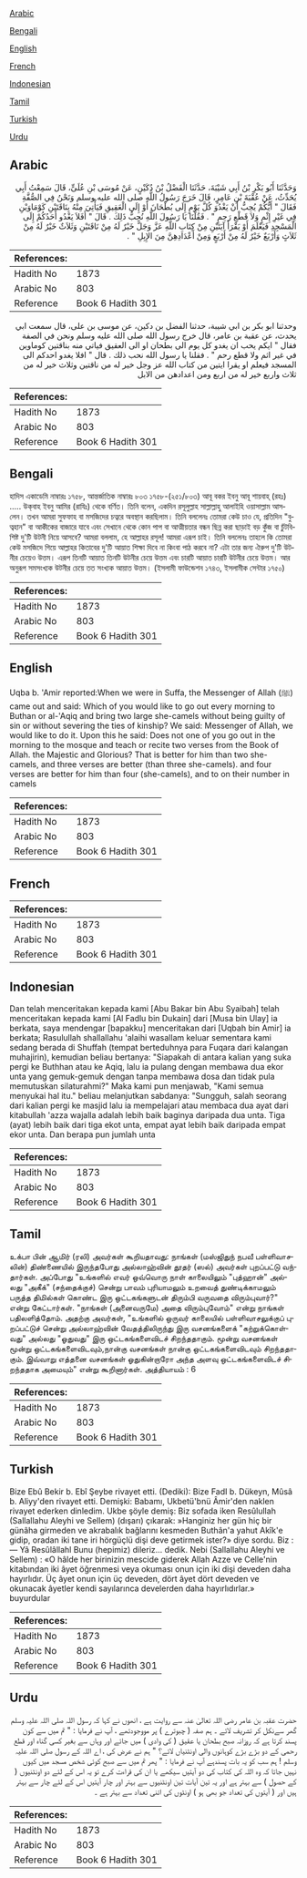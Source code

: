 [Arabic](#arabic)

[Bengali](#bengali)

[English](#english)

[French](#french)

[Indonesian](#indonesian)

[Tamil](#tamil)

[Turkish](#turkish)

[Urdu](#urdu)

## Arabic


<div dir="rtl" lang="ar" style={{fontSize:'larger',backgroundColor:'#f8f9fa',padding:20}}>
وَحَدَّثَنَا أَبُو بَكْرِ بْنُ أَبِي شَيْبَةَ، حَدَّثَنَا الْفَضْلُ بْنُ دُكَيْنٍ، عَنْ مُوسَى بْنِ عُلَىٍّ، قَالَ سَمِعْتُ أَبِي يُحَدِّثُ، عَنْ عُقْبَةَ بْنِ عَامِرٍ، قَالَ خَرَجَ رَسُولُ اللَّهِ صلى الله عليه وسلم وَنَحْنُ فِي الصُّفَّةِ فَقَالَ ‏"‏ أَيُّكُمْ يُحِبُّ أَنْ يَغْدُوَ كُلَّ يَوْمٍ إِلَى بُطْحَانَ أَوْ إِلَى الْعَقِيقِ فَيَأْتِيَ مِنْهُ بِنَاقَتَيْنِ كَوْمَاوَيْنِ فِي غَيْرِ إِثْمٍ وَلاَ قَطْعِ رَحِمٍ ‏"‏ ‏.‏ فَقُلْنَا يَا رَسُولَ اللَّهِ نُحِبُّ ذَلِكَ ‏.‏ قَالَ ‏"‏ أَفَلاَ يَغْدُو أَحَدُكُمْ إِلَى الْمَسْجِدِ فَيَعْلَمَ أَوْ يَقْرَأَ آيَتَيْنِ مِنْ كِتَابِ اللَّهِ عَزَّ وَجَلَّ خَيْرٌ لَهُ مِنْ نَاقَتَيْنِ وَثَلاَثٌ خَيْرٌ لَهُ مِنْ ثَلاَثٍ وَأَرْبَعٌ خَيْرٌ لَهُ مِنْ أَرْبَعٍ وَمِنْ أَعْدَادِهِنَّ مِنَ الإِبِلِ ‏"‏ ‏.‏
</div>
<div style={{backgroundColor:'#f8f9fa',padding:20, marginBottom: 10}}><table> <thead> <tr> <th>References:</th> <th></th> </tr> </thead> <tbody><tr><td>Hadith No</td><td>1873</td></tr><tr><td>Arabic No</td><td>803</td></tr><tr><td>Reference</td><td>Book 6 Hadith 301</td></tr></tbody></table></div>


<div dir="rtl" lang="ar" style={{fontSize:'larger',backgroundColor:'#f8f9fa',padding:20}}>
وحدثنا ابو بكر بن ابي شيبة، حدثنا الفضل بن دكين، عن موسى بن على، قال سمعت ابي يحدث، عن عقبة بن عامر، قال خرج رسول الله صلى الله عليه وسلم ونحن في الصفة فقال " ايكم يحب ان يغدو كل يوم الى بطحان او الى العقيق فياتي منه بناقتين كوماوين في غير اثم ولا قطع رحم " . فقلنا يا رسول الله نحب ذلك . قال " افلا يغدو احدكم الى المسجد فيعلم او يقرا ايتين من كتاب الله عز وجل خير له من ناقتين وثلاث خير له من ثلاث واربع خير له من اربع ومن اعدادهن من الابل
</div>
<div style={{backgroundColor:'#f8f9fa',padding:20, marginBottom: 10}}><table> <thead> <tr> <th>References:</th> <th></th> </tr> </thead> <tbody><tr><td>Hadith No</td><td>1873</td></tr><tr><td>Arabic No</td><td>803</td></tr><tr><td>Reference</td><td>Book 6 Hadith 301</td></tr></tbody></table></div>

## Bengali


<div dir="ltr" lang="bn" style={{fontSize:'larger',backgroundColor:'#f8f9fa',padding:20}}>
হাদিস একাডেমি নাম্বারঃ ১৭৫৮, আন্তর্জাতিক নাম্বারঃ ৮০৩ ১৭৫৮-(২৫১/৮০৩) আবূ বকর ইবনু আবূ শায়বাহ্ (রহঃ) ..... উক্‌বাহ ইবনু আমির (রাযিঃ) থেকে বর্ণিত। তিনি বলেন, একদিন রসূলুল্লাহ সাল্লাল্লাহু আলাইহি ওয়াসাল্লাম আসলেন। তখন আমরা সুফফাহ বা মসজিদের চত্বরে অবস্থান করছিলাম। তিনি বললেনঃ তোমরা কেউ চাও যে, প্রতিদিন "বুত্বহান" বা আকীকের বাজারে যাবে এবং সেখানে থেকে কোন পাপ বা আত্মীয়তার বন্ধন ছিন্ন করা ছাড়াই বড় কুঁজ বা চুঁটবিশিষ্ট দু'টি উটনী নিয়ে আসবে? আমরা বললাম, হে আল্লাহর রসূল! আমরা এরূপ চাই। তিনি বললেনঃ তাহলে কি তোমরা কেউ মসজিদে গিয়ে আল্লাহর কিতাবের দু'টি আয়াত শিক্ষা দিবে না কিংবা পাঠ করবে না? এটা তার জন্য ঐরুপ দু'টি উটনীর চেয়েও উত্তম। এরূপ তিনটি আয়াত তিনটি উটনীর চেয়ে উত্তম এবং চারটি আয়াত চারটি উটনীর চেয়ে উত্তম। আর অনুরূপ সমসংখ্যক উটনীর চেয়ে তত সংখ্যক আয়াত উত্তম। (ইসলামী ফাউন্ডেশন ১৭৪৩, ইসলামীক সেন্টার ১৭৫০)
</div>
<div style={{backgroundColor:'#f8f9fa',padding:20, marginBottom: 10}}><table> <thead> <tr> <th>References:</th> <th></th> </tr> </thead> <tbody><tr><td>Hadith No</td><td>1873</td></tr><tr><td>Arabic No</td><td>803</td></tr><tr><td>Reference</td><td>Book 6 Hadith 301</td></tr></tbody></table></div>

## English


<div dir="ltr" lang="en" style={{fontSize:'larger',backgroundColor:'#f8f9fa',padding:20}}>
Uqba b. 'Amir reported:When we were in Suffa, the Messenger of Allah (ﷺ) came out and said: Which of you would like to go out every morning to Buthan or al-'Aqiq and bring two large she-camels without being guilty of sin or without severing the ties of kinship? We said: Messenger of Allah, we would like to do it. Upon this he said: Does not one of you go out in the morning to the mosque and teach or recite two verses from the Book of Allah. the Majestic and Glorious? That is better for him than two she-camels, and three verses are better (than three she-camels). and four verses are better for him than four (she-camels), and to on their number in camels
</div>
<div style={{backgroundColor:'#f8f9fa',padding:20, marginBottom: 10}}><table> <thead> <tr> <th>References:</th> <th></th> </tr> </thead> <tbody><tr><td>Hadith No</td><td>1873</td></tr><tr><td>Arabic No</td><td>803</td></tr><tr><td>Reference</td><td>Book 6 Hadith 301</td></tr></tbody></table></div>

## French


<div dir="ltr" lang="fr" style={{fontSize:'larger',backgroundColor:'#f8f9fa',padding:20}}>

</div>
<div style={{backgroundColor:'#f8f9fa',padding:20, marginBottom: 10}}><table> <thead> <tr> <th>References:</th> <th></th> </tr> </thead> <tbody><tr><td>Hadith No</td><td>1873</td></tr><tr><td>Arabic No</td><td>803</td></tr><tr><td>Reference</td><td>Book 6 Hadith 301</td></tr></tbody></table></div>

## Indonesian


<div dir="ltr" lang="id" style={{fontSize:'larger',backgroundColor:'#f8f9fa',padding:20}}>
Dan telah menceritakan kepada kami [Abu Bakar bin Abu Syaibah] telah menceritakan kepada kami [Al Fadlu bin Dukain] dari [Musa bin Ulay] ia berkata, saya mendengar [bapakku] menceritakan dari [Uqbah bin Amir] ia berkata; Rasulullah shallallahu 'alaihi wasallam keluar sementara kami sedang berada di Shuffah (tempat berteduhnya para Fuqara dari kalangan muhajirin), kemudian beliau bertanya: "Siapakah di antara kalian yang suka pergi ke Buthhan atau ke Aqiq, lalu ia pulang dengan membawa dua ekor unta yang gemuk-gemuk dengan tanpa membawa dosa dan tidak pula memutuskan silaturahmi?" Maka kami pun menjawab, "Kami semua menyukai hal itu." beliau melanjutkan sabdanya: "Sungguh, salah seorang dari kalian pergi ke masjid lalu ia mempelajari atau membaca dua ayat dari kitabullah 'azza wajalla adalah lebih baik baginya daripada dua unta. Tiga (ayat) lebih baik dari tiga ekot unta, empat ayat lebih baik daripada empat ekor unta. Dan berapa pun jumlah unta
</div>
<div style={{backgroundColor:'#f8f9fa',padding:20, marginBottom: 10}}><table> <thead> <tr> <th>References:</th> <th></th> </tr> </thead> <tbody><tr><td>Hadith No</td><td>1873</td></tr><tr><td>Arabic No</td><td>803</td></tr><tr><td>Reference</td><td>Book 6 Hadith 301</td></tr></tbody></table></div>

## Tamil


<div dir="ltr" lang="ta" style={{fontSize:'larger',backgroundColor:'#f8f9fa',padding:20}}>
உக்பா பின் ஆமிர் (ரலி) அவர்கள் கூறியதாவது: நாங்கள் (மஸ்ஜிதுந் நபவீ பள்ளிவாசலின்) திண்ணையில் இருந்தபோது அல்லாஹ்வின் தூதர் (ஸல்) அவர்கள் புறப்பட்டு வந்தார்கள். அப்போது "உங்களில் எவர் ஒவ்வொரு நாள் காலையிலும் "புத்ஹான்" அல்லது "அகீக்" (சந்தைக்குச்) சென்று பாவம் புரியாமலும் உறவைத் துண்டிக்காமலும் பருத்த திமில்கள் கொண்ட இரு ஒட்டகங்களுடன் திரும்பி வருவதை விரும்புவார்?" என்று கேட்டார்கள். "நாங்கள் (அனைவருமே) அதை விரும்புவோம்" என்று நாங்கள் பதிலளித்தோம். அதற்கு அவர்கள், "உங்களில் ஒருவர் காலையில் பள்ளிவாசலுக்குப் புறப்பட்டுச் சென்று அல்லாஹ்வின் வேதத்திலிருந்து இரு வசனங்களைக் "கற்றுக்கொள்வது" அல்லது "ஓதுவது" இரு ஒட்டகங்களைவிடச் சிறந்ததாகும். மூன்று வசனங்கள் மூன்று ஒட்டகங்களைவிடவும்,நான்கு வசனங்கள் நான்கு ஒட்டகங்களைவிடவும் சிறந்ததாகும். இவ்வாறு எத்தனை வசனங்கள் ஓதுகின்றாரோ அந்த அளவு ஒட்டகங்களைவிடச் சிறந்ததாக அமையும்" என்று கூறினார்கள். அத்தியாயம் : 6
</div>
<div style={{backgroundColor:'#f8f9fa',padding:20, marginBottom: 10}}><table> <thead> <tr> <th>References:</th> <th></th> </tr> </thead> <tbody><tr><td>Hadith No</td><td>1873</td></tr><tr><td>Arabic No</td><td>803</td></tr><tr><td>Reference</td><td>Book 6 Hadith 301</td></tr></tbody></table></div>

## Turkish


<div dir="ltr" lang="tr" style={{fontSize:'larger',backgroundColor:'#f8f9fa',padding:20}}>
Bize Ebû Bekir b. Ebî Şeybe rivayet etti. (Dediki): Bize FadI b. Dükeyn, Mûsâ b. Aliyy'den rivayet etti. Demişki: Babamı, Ukbetü'bnü Âmir'den naklen rivayet ederken dinledim. Ukbe şöyle demiş: Biz sofada iken Resûlullah (Sallallahu Aleyhi ve Sellem) (dışarı) çıkarak: »Hanginiz her gün hiç bir günâha girmeden ve akrabalık bağlarını kesmeden Buthân'a yahut Akîk'e gidip, oradan iki tane iri hörgüçlü dişi deve getirmek ister?» diye sordu. Biz : — Yâ Resûlâllahl Bunu (hepimiz) dileriz... dedik. Nebi (Sallallahu Aleyhi ve Sellem) : «O hâlde her birinizin mescide giderek Allah Azze ve Celle'nin kitabından iki âyet öğrenmesi veya okuması onun için iki dişi deveden daha hayırlıdır. Üç âyet onun için üç deveden, dört âyet dört deveden ve okunacak âyetler kendi sayılarınca develerden daha hayırlıdırlar.» buyurdular
</div>
<div style={{backgroundColor:'#f8f9fa',padding:20, marginBottom: 10}}><table> <thead> <tr> <th>References:</th> <th></th> </tr> </thead> <tbody><tr><td>Hadith No</td><td>1873</td></tr><tr><td>Arabic No</td><td>803</td></tr><tr><td>Reference</td><td>Book 6 Hadith 301</td></tr></tbody></table></div>

## Urdu


<div dir="rtl" lang="ur" style={{fontSize:'larger',backgroundColor:'#f8f9fa',padding:20}}>
حضرت عقبہ بن عامر رضی اللہ تعالیٰ عنہ سے روایت ہے ، انھوں نے کہا کہ رسول اللہ صلی اللہ علیہ وسلم گھر سےنکل کر تشریف لائے ۔ ہم صفہ ( چبوترے ) پر مووجودتھے ، آپ نے فرمایا : " تم میں سے کون پسند کرتا ہے کہ روزانہ صبح بطحان یا عقیق ( کی وادی ) میں جائے اور وہاں سے بغیر کسی گناہ اور قطع رحمی کے دو بڑے بڑے کوہانوں والی اونٹنیاں لائے؟ " ہم نے عرض کی ، اے اللہ کے رسول صلی اللہ علیہ وسلم ! ہم سب کو یہ بات پسندہے آپ نے فرمایا : " پھر تم میں سے صبح کوئی شخص مسجد میں کیوں نہیں جاتا کہ وہ اللہ کی کتاب کی دو آیتیں سیکھے یا ان کی قراءت کرے تو یہ اس کے لئے دو اونٹنیوں ( کے حصول ) سے بہتر ہے اور یہ تین آیات تین اونٹنیوں سے بہتر اور چار آیتیں اس کے لئے چار سے بہتر ہیں اور ( آیتوں کی تعداد جو بھی ہو ) اونٹوں کی اتنی تعداد سے بہتر ہے ۔
</div>
<div style={{backgroundColor:'#f8f9fa',padding:20, marginBottom: 10}}><table> <thead> <tr> <th>References:</th> <th></th> </tr> </thead> <tbody><tr><td>Hadith No</td><td>1873</td></tr><tr><td>Arabic No</td><td>803</td></tr><tr><td>Reference</td><td>Book 6 Hadith 301</td></tr></tbody></table></div>